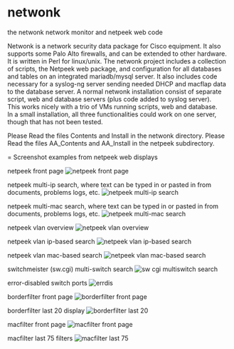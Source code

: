 # netwonk
 the netwonk network monitor and netpeek web code

Netwonk is a network security data package for Cisco equipment. 
It also supports some Palo Alto firewalls, and can be extended to other hardware.  
It is written in Perl for linux/unix.
The netwonk project includes a collection of scripts, the Netpeek web package, 
and configuration for all databases and tables on an integrated mariadb/mysql server.
It also includes code necessary for a syslog-ng server sending needed DHCP and macflap data to the database server.
A normal netwonk installation consist of separate script, web and database servers (plus code added to syslog server).  
This works nicely with a trio of VMs running scripts, web and database.  
In a small installation, all three functionalities could work on one server, though that has not been tested.

Please Read the files Contents and Install in the netwonk directory.
Please Read the files AA_Contents and AA_Install in the netpeek subdirectory.

= Screenshot examples from netpeek web displays 

netpeek front page
![netpeek front page](https://user-images.githubusercontent.com/119876971/208184020-bffe8e7b-b43a-4d91-bc49-717f3427f9b6.jpg)

netpeek multi-ip search,
where text can be typed in or pasted in from documents, problems logs, etc.
![netpeek multi-ip search](https://user-images.githubusercontent.com/119876971/208184808-177dd295-7ce8-41a5-bc5a-f22f77a75ed8.jpg)

netpeek multi-mac search,
where text can be typed in or pasted in from documents, problems logs, etc.
![netpeek multi-mac search](https://user-images.githubusercontent.com/119876971/208185141-44d63e73-82da-4406-a7e6-8869085f2d47.jpg)

netpeek vlan overview
![netpeek vlan overview](https://user-images.githubusercontent.com/119876971/208185326-d26fccbe-4830-4745-b23d-9289f38ed921.jpg)

netpeek vlan ip-based search
![netpeek vlan ip-based search](https://user-images.githubusercontent.com/119876971/208185430-5836167e-ca9d-4fb4-81bc-f82321047451.jpg)

netpeek vlan mac-based search
![netpeek vlan mac-based search](https://user-images.githubusercontent.com/119876971/208185511-dfc47f9c-1875-43c7-89c1-a0d0648222ae.jpg)

switchmeister (sw.cgi) multi-switch search
![sw cgi multiswitch search](https://user-images.githubusercontent.com/119876971/208185598-22e287f8-2a67-4187-912d-6b86aa6117ae.jpg)

error-disabled switch ports
![errdis](https://user-images.githubusercontent.com/119876971/208185909-3b921508-9fda-440a-97fa-effe0c38399b.jpg)

borderfilter front page
![borderfilter front page](https://user-images.githubusercontent.com/119876971/208186016-dbc80193-180b-4e9d-ba50-e92653fc5c81.jpg)

borderfilter last 20 display
![borderfilter last 20](https://user-images.githubusercontent.com/119876971/208186107-1b867ea7-40d9-4eef-a319-2ef9c7a31e61.jpg)

macfilter front page
![macfilter front page](https://user-images.githubusercontent.com/119876971/208186171-771923e2-38e3-43fa-b648-b43f3c99f265.jpg)

macfilter last 75 filters
![macfilter last 75](https://user-images.githubusercontent.com/119876971/208186719-3faf406b-8d39-4ca9-881b-511b56eb6a2b.jpg)

